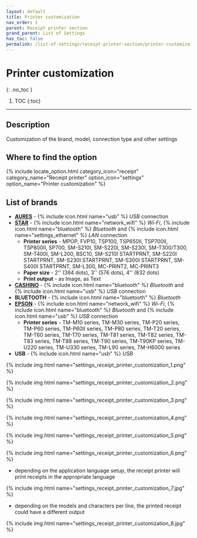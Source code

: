 ```yaml
---
layout: default
title: Printer customization
nav_order: 1
parent: Receipt printer section
grand_parent: List of Settings
has_toc: false
permalink: /list-of-settings/receipt-printer-section/printer-customization
---
```


# Printer customization
{: .no_toc }

1. TOC
{:toc}

---

## Description
Customization of the brand, model, connection type and other settings

## Where to find the option
{% include locate_option.html category_icon="receipt" category_name="Receipt printer" option_icon="settings" option_name="Printer customization" %}

## List of brands
- [**AURES**](https://aures.com/) - {% include icon.html name="usb" %} _USB_ connection
- [**STAR**](https://www.starmicronics.com/) - {% include icon.html name="network_wifi" %} _Wi-Fi_, {% include icon.html name="bluetooth" %} _Bluetooth_ and {% include icon.html name="settings_ethernet" %} _LAN_ connection
	- **Printer series** - MPOP, FVP10, TSP100, TSP650II, TSP700II, TSP800II, SP700, SM-S210I, SM-S220I, SM-S230I, SM-T300/T300, SM-T400I, SM-L200, BSC10, SM-S210I STARTPRNT, SM-S220I STARTPRNT, SM-S230I STARTPRNT, SM-S300I STARTPRNT, SM-S400I STARTPRNT, SM-L300, MC-PRINT2, MC-PRINT3
	- **Paper size** - 2'' (384 dots), 3'' (576 dots), 4'' (832 dots)
	- **Print output** - as Image, as Text
- [**CASHINO**](https://www.cashinotech.com/) - {% include icon.html name="bluetooth" %} _Bluetooth_ and {% include icon.html name="usb" %} _USB_ connection
- **BLUETOOTH** - {% include icon.html name="bluetooth" %} _Bluetooth_
- [**EPSON**](https://epson.com/) - {% include icon.html name="network_wifi" %} _Wi-Fi_, {% include icon.html name="bluetooth" %} _Bluetooth_ and {% include icon.html name="usb" %} _USB_ connection
	- **Printer series** - TM-M10 series, TM-M30 series, TM-P20 series, TM-P60 series, TM-P60II series, TM-P80 series, TM-T20 series, TM-T60 series, TM-T70 series, TM-T81 series, TM-T82 series, TM-T83 series, TM-T88 series, TM-T90 series, TM-T90KP series, TM-U220 series, TM-U330 series, TM-L90 series, TM-H6000 series
- **USB** - {% include icon.html name="usb" %} _USB_

{% include img.html name="settings_receipt_printer_customization_1.png" %}

{% include img.html name="settings_receipt_printer_customization_2.png" %}

{% include img.html name="settings_receipt_printer_customization_3.png" %}

{% include img.html name="settings_receipt_printer_customization_4.png" %}

{% include img.html name="settings_receipt_printer_customization_5.png" %}

{% include img.html name="settings_receipt_printer_customization_6.png" %}

- depending on the application language setup, the receipt printer will print receipts in the appropriate language

{% include img.html name="settings_receipt_printer_customization_7.jpg" %}

- depending on the models and characters per line, the printed receipt could have a different output

{% include img.html name="settings_receipt_printer_customization_8.jpg" %}